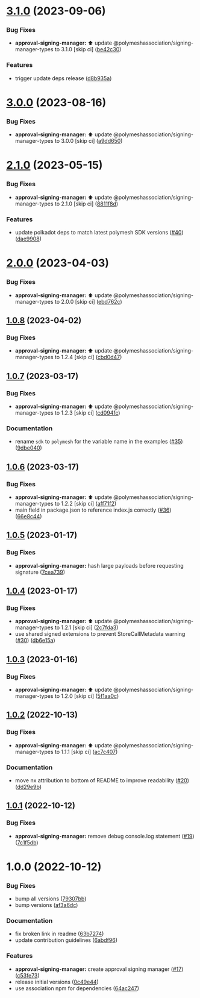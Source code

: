 # [3.1.0](https://github.com/PolymeshAssociation/signing-managers/compare/@polymeshassociation/approval-signing-manager@3.0.0...@polymeshassociation/approval-signing-manager@3.1.0) (2023-09-06)


### Bug Fixes

* **approval-signing-manager:** :arrow_up: update @polymeshassociation/signing-manager-types to 3.1.0 [skip ci] ([be42c30](https://github.com/PolymeshAssociation/signing-managers/commit/be42c301f5620a96b5064ad7808c1e66fdb75826))


### Features

* trigger update deps release ([d8b935a](https://github.com/PolymeshAssociation/signing-managers/commit/d8b935ab13c5909ceda4f9b2a93dd4145bd7fb84))

# [3.0.0](https://github.com/PolymeshAssociation/signing-managers/compare/@polymeshassociation/approval-signing-manager@2.1.0...@polymeshassociation/approval-signing-manager@3.0.0) (2023-08-16)


### Bug Fixes

* **approval-signing-manager:** :arrow_up: update @polymeshassociation/signing-manager-types to 3.0.0 [skip ci] ([a9dd650](https://github.com/PolymeshAssociation/signing-managers/commit/a9dd6504d93219b40ff6d2eec48f1a435ad496e6))

# [2.1.0](https://github.com/PolymeshAssociation/signing-managers/compare/@polymeshassociation/approval-signing-manager@2.0.0...@polymeshassociation/approval-signing-manager@2.1.0) (2023-05-15)


### Bug Fixes

* **approval-signing-manager:** :arrow_up: update @polymeshassociation/signing-manager-types to 2.1.0 [skip ci] ([8811f8d](https://github.com/PolymeshAssociation/signing-managers/commit/8811f8dd8b1b7a2e3cda13700047f37fb1d898b7))


### Features

* update polkadot deps to match latest polymesh SDK versions ([#40](https://github.com/PolymeshAssociation/signing-managers/issues/40)) ([dae9908](https://github.com/PolymeshAssociation/signing-managers/commit/dae99085a3c691bcc7a4ea2b0fe3b753f52c07a5))

# [2.0.0](https://github.com/PolymeshAssociation/signing-managers/compare/@polymeshassociation/approval-signing-manager@1.0.8...@polymeshassociation/approval-signing-manager@2.0.0) (2023-04-03)


### Bug Fixes

* **approval-signing-manager:** :arrow_up: update @polymeshassociation/signing-manager-types to 2.0.0 [skip ci] ([ebd762c](https://github.com/PolymeshAssociation/signing-managers/commit/ebd762c511405210f677db798bd9d14fdbf2f845))

## [1.0.8](https://github.com/PolymeshAssociation/signing-managers/compare/@polymeshassociation/approval-signing-manager@1.0.7...@polymeshassociation/approval-signing-manager@1.0.8) (2023-04-02)


### Bug Fixes

* **approval-signing-manager:** :arrow_up: update @polymeshassociation/signing-manager-types to 1.2.4 [skip ci] ([cbd0d47](https://github.com/PolymeshAssociation/signing-managers/commit/cbd0d470ac4fa655db74dcb38aa1685f3c0abe00))

## [1.0.7](https://github.com/PolymeshAssociation/signing-managers/compare/@polymeshassociation/approval-signing-manager@1.0.6...@polymeshassociation/approval-signing-manager@1.0.7) (2023-03-17)


### Bug Fixes

* **approval-signing-manager:** :arrow_up: update @polymeshassociation/signing-manager-types to 1.2.3 [skip ci] ([cd094fc](https://github.com/PolymeshAssociation/signing-managers/commit/cd094fc259d8c42a396788a2960ee4e4af8045db))


### Documentation

* rename `sdk` to `polymesh` for the variable name in the examples ([#35](https://github.com/PolymeshAssociation/signing-managers/issues/35)) ([9dbe040](https://github.com/PolymeshAssociation/signing-managers/commit/9dbe0407329afe539bebc159febbebde35fbd967))

## [1.0.6](https://github.com/PolymeshAssociation/signing-managers/compare/@polymeshassociation/approval-signing-manager@1.0.5...@polymeshassociation/approval-signing-manager@1.0.6) (2023-03-17)


### Bug Fixes

* **approval-signing-manager:** :arrow_up: update @polymeshassociation/signing-manager-types to 1.2.2 [skip ci] ([aff71f2](https://github.com/PolymeshAssociation/signing-managers/commit/aff71f2e7ab13069717fefc7940e1aebf5af13bb))
* main field in package.json to reference index.js correctly ([#36](https://github.com/PolymeshAssociation/signing-managers/issues/36)) ([66e8c44](https://github.com/PolymeshAssociation/signing-managers/commit/66e8c44ecc306b168a17e382b95996afa5853b8e))

## [1.0.5](https://github.com/PolymeshAssociation/signing-managers/compare/@polymeshassociation/approval-signing-manager@1.0.4...@polymeshassociation/approval-signing-manager@1.0.5) (2023-01-17)


### Bug Fixes

* **approval-signing-manager:** hash large payloads before requesting signature ([7cea739](https://github.com/PolymeshAssociation/signing-managers/commit/7cea73957b9ec502936b51139df032c8fa8d2a44))

## [1.0.4](https://github.com/PolymeshAssociation/signing-managers/compare/@polymeshassociation/approval-signing-manager@1.0.3...@polymeshassociation/approval-signing-manager@1.0.4) (2023-01-17)


### Bug Fixes

* **approval-signing-manager:** :arrow_up: update @polymeshassociation/signing-manager-types to 1.2.1 [skip ci] ([2c7fda3](https://github.com/PolymeshAssociation/signing-managers/commit/2c7fda3a095ad449d0c8ca85248469279c9a32de))
* use shared signed extensions to prevent StoreCallMetadata warning ([#30](https://github.com/PolymeshAssociation/signing-managers/issues/30)) ([db6e15a](https://github.com/PolymeshAssociation/signing-managers/commit/db6e15a2ae25ff97b749a292940ba9f12a37acdb))

## [1.0.3](https://github.com/PolymeshAssociation/signing-managers/compare/@polymeshassociation/approval-signing-manager@1.0.2...@polymeshassociation/approval-signing-manager@1.0.3) (2023-01-16)


### Bug Fixes

* **approval-signing-manager:** :arrow_up: update @polymeshassociation/signing-manager-types to 1.2.0 [skip ci] ([5f1aa0c](https://github.com/PolymeshAssociation/signing-managers/commit/5f1aa0ce7ecb6f9a2d852fb14a72ba7895ba2de9))

## [1.0.2](https://github.com/PolymeshAssociation/signing-managers/compare/@polymeshassociation/approval-signing-manager@1.0.1...@polymeshassociation/approval-signing-manager@1.0.2) (2022-10-13)


### Bug Fixes

* **approval-signing-manager:** :arrow_up: update @polymeshassociation/signing-manager-types to 1.1.1 [skip ci] ([ac7c407](https://github.com/PolymeshAssociation/signing-managers/commit/ac7c407ce28d17a9d791dbfba3ff154a61542888))


### Documentation

* move nx attribution to bottom of README to improve readability ([#20](https://github.com/PolymeshAssociation/signing-managers/issues/20)) ([dd29e9b](https://github.com/PolymeshAssociation/signing-managers/commit/dd29e9b32a07a73834d0c77d38aafe34e8e288ed))

## [1.0.1](https://github.com/PolymeshAssociation/signing-managers/compare/@polymeshassociation/approval-signing-manager@1.0.0...@polymeshassociation/approval-signing-manager@1.0.1) (2022-10-12)


### Bug Fixes

* **approval-signing-manager:** remove debug console.log statement ([#19](https://github.com/PolymeshAssociation/signing-managers/issues/19)) ([7c1f5db](https://github.com/PolymeshAssociation/signing-managers/commit/7c1f5dbe48128c41294375517527b9571ef14c65))

# 1.0.0 (2022-10-12)


### Bug Fixes

* bump all versions ([79307bb](https://github.com/PolymeshAssociation/signing-managers/commit/79307bb7aa18ef8abdd94865da7eed53997fe267))
* bump versions ([af3a6dc](https://github.com/PolymeshAssociation/signing-managers/commit/af3a6dc9336bfa5d9d5fbe14d91165d056567165))


### Documentation

* fix broken link in readme ([63b7274](https://github.com/PolymeshAssociation/signing-managers/commit/63b7274e78b99a712d5a92c3add52f067ba2cec8))
* update contribution guidelines ([6abdf96](https://github.com/PolymeshAssociation/signing-managers/commit/6abdf96151f69584824a050e0bef13de0338acde))


### Features

* **approval-signing-manager:** create approval signing manager ([#17](https://github.com/PolymeshAssociation/signing-managers/issues/17)) ([c53fe73](https://github.com/PolymeshAssociation/signing-managers/commit/c53fe7387e22d139b1d4701bd57456df0c922ad0))
* release initial versions ([0c49e44](https://github.com/PolymeshAssociation/signing-managers/commit/0c49e441b4e68df3a9cc3985b11ade0de0a0f2a3))
* use association npm for dependencies ([64ac247](https://github.com/PolymeshAssociation/signing-managers/commit/64ac247ffc67fdd359bf1da73ad2df39d0b536ad))
